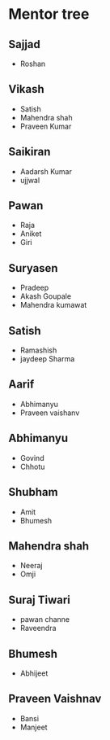 # Mentor tree

## Sajjad
* Roshan


## Vikash
* Satish
* Mahendra shah
* Praveen Kumar

## Saikiran
* Aadarsh Kumar 
* ujjwal


## Pawan
* Raja
* Aniket
* Giri


## Suryasen
* Pradeep
* Akash Goupale
* Mahendra kumawat


## Satish
* Ramashish
* jaydeep Sharma

## Aarif
* Abhimanyu
* Praveen vaishanv


## Abhimanyu
* Govind
* Chhotu

## Shubham
* Amit
* Bhumesh


<!-- ## Roshan
* Manjeet
* Mahendra Kumawat -->


## Mahendra shah
* Neeraj
* Omji

<!-- 
## Aadarsh
* Banshi
 -->

## Suraj Tiwari
* pawan channe
* Raveendra


## Bhumesh
* Abhijeet

## Praveen Vaishnav
* Bansi
* Manjeet

